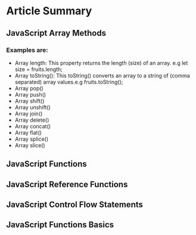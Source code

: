 # Article Summary

## JavaScript Array Methods

### Examples are:

- Array length: This property returns the length (size) of an array. e.g let size = fruits.length;
- Array toString(): This toString() converts an array to a string of (comma separated) array values.e.g fruits.toString();
- Array pop()
- Array push()
- Array shift()
- Array unshift()
- Array join()
- Array delete()
- Array concat()
- Array flat()
- Array splice()
- Array slice()

## JavaScript Functions

## JavaScript Reference Functions

## JavaScript Control Flow Statements

## JavaScript Functions Basics
